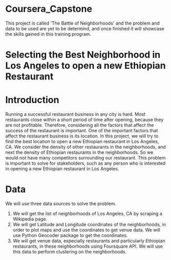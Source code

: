 # Coursera_Capstone
This project is called 'The Battle of Neighborhoods' and the problem and data to be used are yet to be determind, and once finished it will showcase the skills gained in this training program.
# Selecting the Best Neighborhood in Los Angeles to open a new Ethiopian Restaurant
# Introduction
Running a successful restaurant business in any city is hard. Most restaurants close within a short period of time after opening, because they are not profitable. Therefore, considering all the factors that affect the success of the restaurant is important.
One of the important factors that affect the restaurant business is its location. In this project, we will try to find the best location to open a new Ethiopian restaurant in Los Angeles, CA. We consider the density of other restaurants in the neighborhoods, and next the density of Ethiopian restaurants in the neighborhoods. So we would not have many competitors surrounding our restaurant. 
This problem is important to solve for stakeholders, such as any person who is interested in opening a new Ethiopian restaurant in Los Angeles.
# Data
We will use three data sources to solve the problem.
1)	We will get the list of neighborhoods of Los Angeles, CA  by scraping a Wikipedia page.
2)	We will get Latitude and Longitude coordinates of the neighborhoods, in order to plot maps and use the coordinates to get venue data. We will use Python Geocoder package to get the coordinates.
3)	We will get venue data, especially restaurants and particularly Ethiopian restaurants, in these neighborhoods using Foursquare API.
We will use this data to perform clustering on the neighborhoods.
